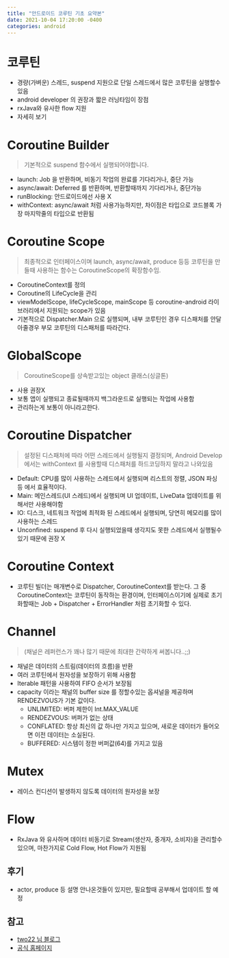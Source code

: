 ```yaml
---
title: "안드로이드 코루틴 기초 요약본"
date: 2021-10-04 17:20:00 -0400
categories: android
---
```


# 코루틴
- 경량(가벼운) 스레드, suspend 지원으로 단일 스레드에서 많은 코루틴을 실행할수 있음
- android developer 의 권장과 짧은 러닝타임이 장점
- rxJava와 유사한 flow 지원
- 자세히 보기

# Coroutine Builder
> 기본적으로 suspend 함수에서 실행되어야합니다.

- launch: Job 을 반환하며, 비동기 작업의 완료를 기다리거나, 중단 가능
- async/await: Deferred<T> 를 반환하며, 반환할때까지 기다리거나, 중단가능
- runBlocking: 안드로이드에선 사용 X
- withContext: async/await 처럼 사용가능하지만,
    차이점은 <T> 타입으로 코드블록 가장 마지막줄의 타입으로 반환됨

# Coroutine Scope
> 최종적으로 인터페이스이며 launch, async/await, produce 등등 코루틴을 만들때 사용하는 함수는 CoroutineScope의 확장함수임.

- CoroutineContext를 정의
- Coroutine의 LifeCycle을 관리
- viewModelScope, lifeCycleScope, mainScope 등 coroutine-android 라이브러리에서 지원되는 scope가 있음
- 기본적으로 Dispatcher.Main 으로 실행되며, 
    내부 코루틴인 경우 디스패처를 안달아줄경우 부모 코루틴의 디스패처를 따라간다.

# GlobalScope
> CoroutineScope를 상속받고있는 object 클래스(싱글톤)

- 사용 권장X
- 보통 앱이 실행되고 종료될때까지 백그라운드로 실행되는 작업에 사용함
- 관리하는게 보통이 아니라고한다.

# Coroutine Dispatcher
> 설정된 디스패처에 따라 어떤 스레드에서 실행될지 결정되며, 
Android Develop에서는 withContext 를 사용할때 디스패처를 하드코딩하지 말라고 나와있음

- Default: CPU를 많이 사용하는 스레드에서 실행되며 리스트의 정렬, JSON 파싱등 에서 효율적이다.
- Main: 메인스레드(UI 스레드)에서 실행되며 UI 업데이트, LiveData 업데이트를 위해서만 사용해야함
- IO: 디스크, 네트워크 작업에 최적화 된 스레드에서 실행되며, 당연히 메모리를 많이 사용하는 스레드
- Unconfined: suspend 후 다시 실행되었을때 생각지도 못한 스레드에서 실행될수 있기 때문에 권장 X

# Coroutine Context
- 코루틴 빌더는 매개변수로 Dispatcher, CoroutineContext를 받는다.
그 중 CoroutineContext는 코루틴이 동작하는 환경이며, 인터페이스이기에 실제로 초기화할때는
Job + Dispatcher + ErrorHandler 처럼 초기화할 수 있다.

# Channel
> (채널은 레퍼런스가 꽤나 많기 때문에 최대한 간략하게 써봅니다..;;)

- 채널은 데이터의 스트림(데이터의 흐름)을 반환
- 여러 코루틴에서 원자성을 보장하기 위해 사용함
- Iterable 패턴을 사용하여 FIFO 순서가 보장됨
- capacity 이라는 채널의 buffer size 를 정할수있는 옵셔널을 제공하며 RENDEZVOUS가 기본 값이다. 
    - UNLIMITED: 버퍼 제한이 Int.MAX_VALUE
    - RENDEZVOUS: 버퍼가 없는 상태
    - CONFLATED: 항상 최신의 값 하나만 가지고 있으며, 새로운 데이터가 들어오면 이전 데이터는 소실된다.
    - BUFFERED: 시스템이 정한 버퍼값(64)를 가지고 있음

# Mutex
- 레이스 컨디션이 발생하지 않도록 데이터의 원자성을 보장

# Flow
- RxJava 와 유사하며 데이터 비동기로 Stream(생산자, 중개자, 소비자)을 관리할수 있으며, 마찬가지로 Cold Flow, Hot Flow가 지원됨


## 후기
- actor, produce 등 설명 안나온것들이 있지만, 필요할때 공부해서 업데이트 할 예정

## 참고
- [two22 님 블로그](https://two22.tistory.com/23)
- [공식 홈페이지](https://developer.android.com/kotlin/coroutines/coroutines-adv?hl=ko)
